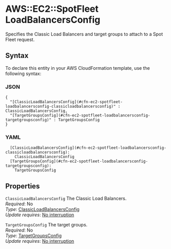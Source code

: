 # AWS::EC2::SpotFleet LoadBalancersConfig<a name="aws-properties-ec2-spotfleet-loadbalancersconfig"></a>

Specifies the Classic Load Balancers and target groups to attach to a Spot Fleet request\.

## Syntax<a name="aws-properties-ec2-spotfleet-loadbalancersconfig-syntax"></a>

To declare this entity in your AWS CloudFormation template, use the following syntax:

### JSON<a name="aws-properties-ec2-spotfleet-loadbalancersconfig-syntax.json"></a>

```
{
  "[ClassicLoadBalancersConfig](#cfn-ec2-spotfleet-loadbalancersconfig-classicloadbalancersconfig)" : ClassicLoadBalancersConfig,
  "[TargetGroupsConfig](#cfn-ec2-spotfleet-loadbalancersconfig-targetgroupsconfig)" : TargetGroupsConfig
}
```

### YAML<a name="aws-properties-ec2-spotfleet-loadbalancersconfig-syntax.yaml"></a>

```
  [ClassicLoadBalancersConfig](#cfn-ec2-spotfleet-loadbalancersconfig-classicloadbalancersconfig): 
    ClassicLoadBalancersConfig
  [TargetGroupsConfig](#cfn-ec2-spotfleet-loadbalancersconfig-targetgroupsconfig): 
    TargetGroupsConfig
```

## Properties<a name="aws-properties-ec2-spotfleet-loadbalancersconfig-properties"></a>

`ClassicLoadBalancersConfig`  <a name="cfn-ec2-spotfleet-loadbalancersconfig-classicloadbalancersconfig"></a>
The Classic Load Balancers\.  
*Required*: No  
*Type*: [ClassicLoadBalancersConfig](aws-properties-ec2-spotfleet-classicloadbalancersconfig.md)  
*Update requires*: [No interruption](https://docs.aws.amazon.com/AWSCloudFormation/latest/UserGuide/using-cfn-updating-stacks-update-behaviors.html#update-no-interrupt)

`TargetGroupsConfig`  <a name="cfn-ec2-spotfleet-loadbalancersconfig-targetgroupsconfig"></a>
The target groups\.  
*Required*: No  
*Type*: [TargetGroupsConfig](aws-properties-ec2-spotfleet-targetgroupsconfig.md)  
*Update requires*: [No interruption](https://docs.aws.amazon.com/AWSCloudFormation/latest/UserGuide/using-cfn-updating-stacks-update-behaviors.html#update-no-interrupt)